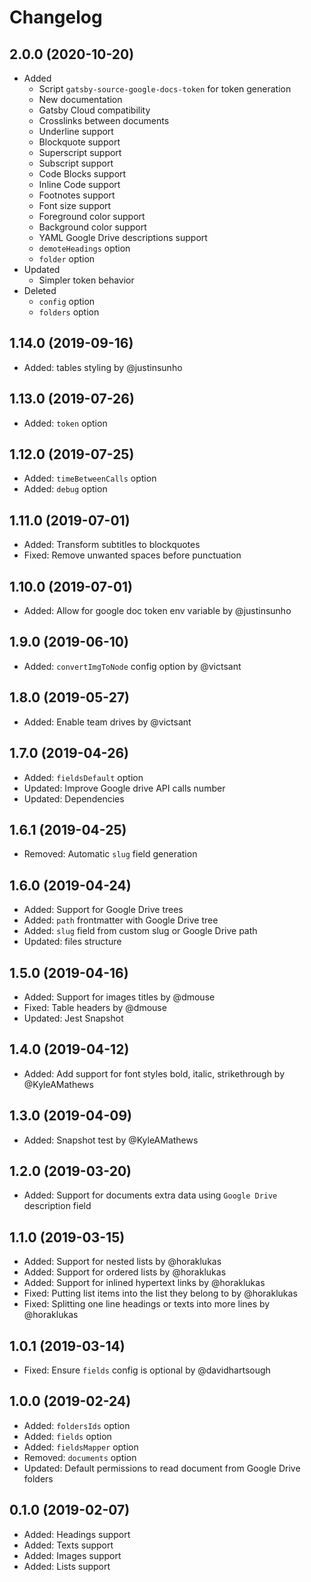 # Changelog

## 2.0.0 (2020-10-20)

-   Added
    -   Script `gatsby-source-google-docs-token` for token generation
    -   New documentation
    -   Gatsby Cloud compatibility
    -   Crosslinks between documents
    -   Underline support
    -   Blockquote support
    -   Superscript support
    -   Subscript support
    -   Code Blocks support
    -   Inline Code support
    -   Footnotes support
    -   Font size support
    -   Foreground color support
    -   Background color support
    -   YAML Google Drive descriptions support
    -   `demoteHeadings` option
    -   `folder` option
-   Updated
    -   Simpler token behavior
-   Deleted
    -   `config` option
    -   `folders` option

## 1.14.0 (2019-09-16)

-   Added: tables styling by @justinsunho

## 1.13.0 (2019-07-26)

-   Added: `token` option

## 1.12.0 (2019-07-25)

-   Added: `timeBetweenCalls` option
-   Added: `debug` option

## 1.11.0 (2019-07-01)

-   Added: Transform subtitles to blockquotes
-   Fixed: Remove unwanted spaces before punctuation

## 1.10.0 (2019-07-01)

-   Added: Allow for google doc token env variable by @justinsunho

## 1.9.0 (2019-06-10)

-   Added: `convertImgToNode` config option by @victsant

## 1.8.0 (2019-05-27)

-   Added: Enable team drives by @victsant

## 1.7.0 (2019-04-26)

-   Added: `fieldsDefault` option
-   Updated: Improve Google drive API calls number
-   Updated: Dependencies

## 1.6.1 (2019-04-25)

-   Removed: Automatic `slug` field generation

## 1.6.0 (2019-04-24)

-   Added: Support for Google Drive trees
-   Added: `path` frontmatter with Google Drive tree
-   Added: `slug` field from custom slug or Google Drive path
-   Updated: files structure

## 1.5.0 (2019-04-16)

-   Added: Support for images titles by @dmouse
-   Fixed: Table headers by @dmouse
-   Updated: Jest Snapshot

## 1.4.0 (2019-04-12)

-   Added: Add support for font styles bold, italic, strikethrough by @KyleAMathews

## 1.3.0 (2019-04-09)

-   Added: Snapshot test by @KyleAMathews

## 1.2.0 (2019-03-20)

-   Added: Support for documents extra data using `Google Drive` description field

## 1.1.0 (2019-03-15)

-   Added: Support for nested lists by @horaklukas
-   Added: Support for ordered lists by @horaklukas
-   Added: Support for inlined hypertext links by @horaklukas
-   Fixed: Putting list items into the list they belong to by @horaklukas
-   Fixed: Splitting one line headings or texts into more lines by @horaklukas

## 1.0.1 (2019-03-14)

-   Fixed: Ensure `fields` config is optional by @davidhartsough

## 1.0.0 (2019-02-24)

-   Added: `foldersIds` option
-   Added: `fields` option
-   Added: `fieldsMapper` option
-   Removed: `documents` option
-   Updated: Default permissions to read document from Google Drive folders

## 0.1.0 (2019-02-07)

-   Added: Headings support
-   Added: Texts support
-   Added: Images support
-   Added: Lists support
